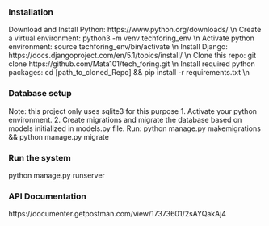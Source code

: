 <h3>Installation</h3>
Download and Install Python: https://www.python.org/downloads/ \n
Create a virtual environment: python3 -m venv techforing_env \n
Activate python environment: source techforing_env/bin/activate \n
Install Django: https://docs.djangoproject.com/en/5.1/topics/install/ \n
Clone this repo: git clone https://github.com/Mata101/tech_foring.git \n
Install required python packages: cd [path_to_cloned_Repo] && pip install -r requirements.txt \n

<h3>Database setup</h3>
Note: this project only uses sqlite3 for this purpose
1. Activate your python environment.
2. Create migrations and migrate the database based on models initialized in models.py file.
  Run: python manage.py makemigrations && python manage.py migrate

<h3>Run the system</h3>
python manage.py runserver

<h3>API Documentation</h3>
https://documenter.getpostman.com/view/17373601/2sAYQakAj4
